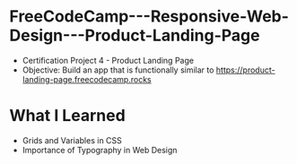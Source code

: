 # FreeCodeCamp---Responsive-Web-Design---Product-Landing-Page
* Certification Project 4 - Product Landing Page
* Objective: Build an app that is functionally similar to https://product-landing-page.freecodecamp.rocks

# What I Learned
* Grids and Variables in CSS
* Importance of Typography in Web Design

